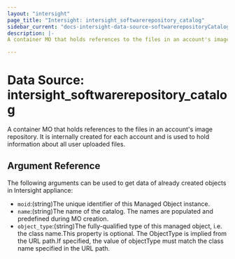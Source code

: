 ```yaml
---
layout: "intersight"
page_title: "Intersight: intersight_softwarerepository_catalog"
sidebar_current: "docs-intersight-data-source-softwarerepositoryCatalog"
description: |-
A container MO that holds references to the files in an account's image repository. It is internally created for each account and is used to hold information about all user uploaded files.

---
```


# Data Source: intersight_softwarerepository_catalog
A container MO that holds references to the files in an account's image repository. It is internally created for each account and is used to hold information about all user uploaded files.

## Argument Reference
The following arguments can be used to get data of already created objects in Intersight appliance:
* `moid`:(string)The unique identifier of this Managed Object instance.
* `name`:(string)The name of the catalog. The names are populated and predefined during MO creation.
* `object_type`:(string)The fully-qualified type of this managed object, i.e. the class name.This property is optional. The ObjectType is implied from the URL path.If specified, the value of objectType must match the class name specified in the URL path.
